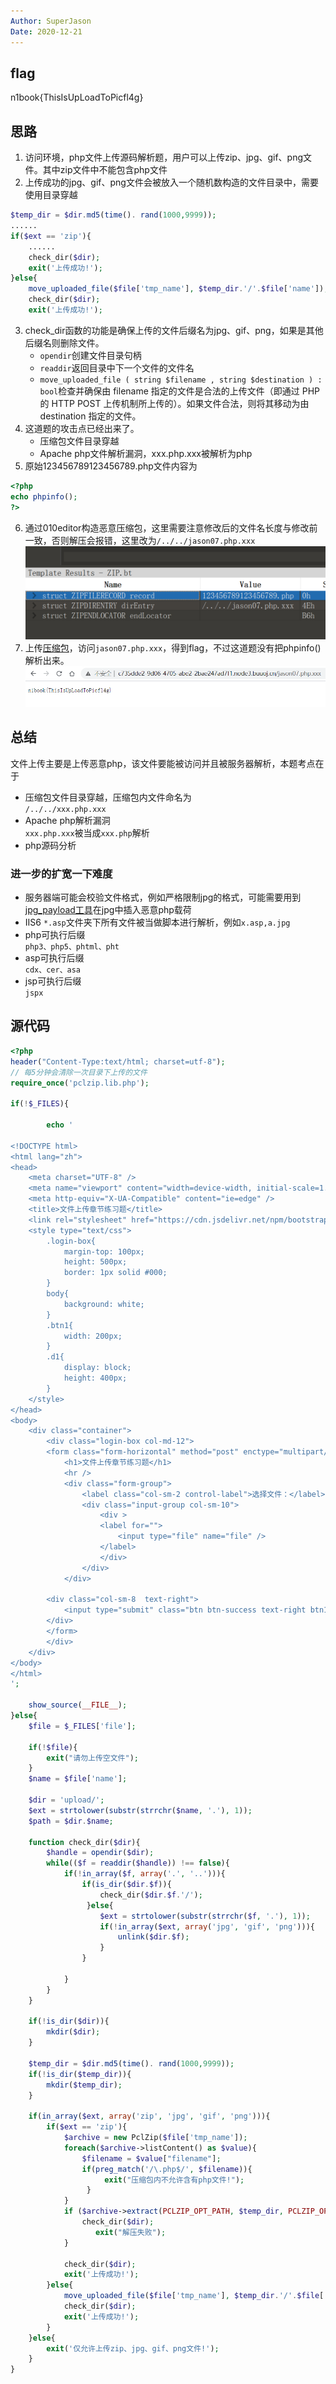 ```yaml
---
Author: SuperJason
Date: 2020-12-21
---
```


## flag
n1book{ThisIsUpLoadToPicfl4g}

## 思路
1. 访问环境，php文件上传源码解析题，用户可以上传zip、jpg、gif、png文件。其中zip文件中不能包含php文件
2. 上传成功的jpg、gif、png文件会被放入一个随机数构造的文件目录中，需要使用目录穿越  
```php
$temp_dir = $dir.md5(time(). rand(1000,9999));
......
if($ext == 'zip'){
    ......
    check_dir($dir);
    exit('上传成功!');
}else{
    move_uploaded_file($file['tmp_name'], $temp_dir.'/'.$file['name']);
    check_dir($dir);
    exit('上传成功!');
```
3. check_dir函数的功能是确保上传的文件后缀名为jpg、gif、png，如果是其他后缀名则删除文件。   
   - `opendir`创建文件目录句柄
   - `readdir`返回目录中下一个文件的文件名
   - `move_uploaded_file ( string $filename , string $destination ) : bool`检查并确保由 filename 指定的文件是合法的上传文件（即通过 PHP 的 HTTP POST 上传机制所上传的）。如果文件合法，则将其移动为由 destination 指定的文件。
4. 这道题的攻击点已经出来了。
   - 压缩包文件目录穿越
   - Apache php文件解析漏洞，xxx.php.xxx被解析为php
5. 原始123456789123456789.php文件内容为  
```php
<?php
echo phpinfo();
?>
```
6. 通过010editor构造恶意压缩包，这里需要注意修改后的文件名长度与修改前一致，否则解压会报错，这里改为`/../../jason07.php.xxx`  
![](./images/file-upload-1.png)
7. 上传[压缩包](./scripts/123456789123456789.zip)，访问`jason07.php.xxx`，得到flag，不过这道题没有把phpinfo()解析出来。  
![](./images/file-upload-2.png)


## 总结
文件上传主要是上传恶意php，该文件要能被访问并且被服务器解析，本题考点在于
- 压缩包文件目录穿越，压缩包内文件命名为  
  `/../../xxx.php.xxx`
- Apache php解析漏洞  
  `xxx.php.xxx`被当成`xxx.php`解析
- php源码分析  
### 进一步的扩宽一下难度
- 服务器端可能会校验文件格式，例如严格限制jpg的格式，可能需要用到[jpg_payload工具](https://github.com/BlackFan/jpg_payload)在jpg中插入恶意php载荷
- IIS6 `*.asp`文件夹下所有文件被当做脚本进行解析，例如`x.asp,a.jpg`
- php可执行后缀  
  `php3、php5、phtml、pht`
- asp可执行后缀  
  `cdx、cer、asa`
- jsp可执行后缀  
  `jspx`


## 源代码
```php
<?php
header("Content-Type:text/html; charset=utf-8");
// 每5分钟会清除一次目录下上传的文件
require_once('pclzip.lib.php');

if(!$_FILES){

        echo '

<!DOCTYPE html>
<html lang="zh">
<head>
    <meta charset="UTF-8" />
    <meta name="viewport" content="width=device-width, initial-scale=1.0" />
    <meta http-equiv="X-UA-Compatible" content="ie=edge" />
    <title>文件上传章节练习题</title>
    <link rel="stylesheet" href="https://cdn.jsdelivr.net/npm/bootstrap@3.3.7/dist/css/bootstrap.min.css" integrity="sha384-BVYiiSIFeK1dGmJRAkycuHAHRg32OmUcww7on3RYdg4Va+PmSTsz/K68vbdEjh4u" crossorigin="anonymous">
    <style type="text/css">
        .login-box{
            margin-top: 100px;
            height: 500px;
            border: 1px solid #000;
        }
        body{
            background: white;
        }
        .btn1{
            width: 200px;
        }
        .d1{
            display: block;
            height: 400px;
        }
    </style>
</head>
<body>
    <div class="container">
        <div class="login-box col-md-12">
        <form class="form-horizontal" method="post" enctype="multipart/form-data" >
            <h1>文件上传章节练习题</h1>
            <hr />
            <div class="form-group">
                <label class="col-sm-2 control-label">选择文件：</label>
                <div class="input-group col-sm-10">
                    <div >
                    <label for="">
                        <input type="file" name="file" />
                    </label>
                    </div>
                </div>
            </div>
                
        <div class="col-sm-8  text-right">
            <input type="submit" class="btn btn-success text-right btn1" />
        </div>
        </form>
        </div>
    </div>
</body>
</html>
';

    show_source(__FILE__);
}else{
    $file = $_FILES['file'];

    if(!$file){
        exit("请勿上传空文件");
    }
    $name = $file['name'];

    $dir = 'upload/';
    $ext = strtolower(substr(strrchr($name, '.'), 1));
    $path = $dir.$name;

    function check_dir($dir){
        $handle = opendir($dir);
        while(($f = readdir($handle)) !== false){
            if(!in_array($f, array('.', '..'))){
                if(is_dir($dir.$f)){
                    check_dir($dir.$f.'/');
                 }else{
                    $ext = strtolower(substr(strrchr($f, '.'), 1));
                    if(!in_array($ext, array('jpg', 'gif', 'png'))){
                        unlink($dir.$f);
                    }
                }
            
            }
        }
    }

    if(!is_dir($dir)){
        mkdir($dir);
    }

    $temp_dir = $dir.md5(time(). rand(1000,9999));
    if(!is_dir($temp_dir)){
        mkdir($temp_dir);
    }

    if(in_array($ext, array('zip', 'jpg', 'gif', 'png'))){
        if($ext == 'zip'){
            $archive = new PclZip($file['tmp_name']);
            foreach($archive->listContent() as $value){
                $filename = $value["filename"];
                if(preg_match('/\.php$/', $filename)){
                     exit("压缩包内不允许含有php文件!");
                 }
            }
            if ($archive->extract(PCLZIP_OPT_PATH, $temp_dir, PCLZIP_OPT_REPLACE_NEWER) == 0) {
                check_dir($dir);
                   exit("解压失败");
            }

            check_dir($dir);
            exit('上传成功!');
        }else{
            move_uploaded_file($file['tmp_name'], $temp_dir.'/'.$file['name']);
            check_dir($dir);
            exit('上传成功!');
        }
    }else{
        exit('仅允许上传zip、jpg、gif、png文件!');
    }
}
```
